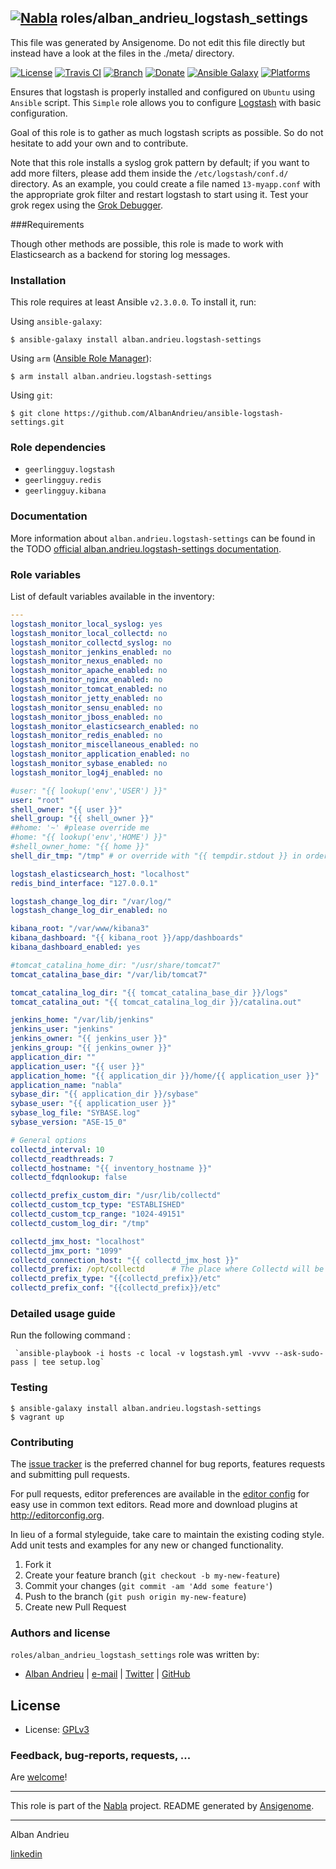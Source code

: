## [![Nabla](https://debops.org/images/debops-small.png)](https://github.com/AlbanAndrieu) roles/alban_andrieu_logstash_settings

This file was generated by Ansigenome. Do not edit this file directly but instead have a look at the files in the ./meta/ directory. 

[![License](http://img.shields.io/:license-apache-blue.svg?style=flat-square)](http://www.apache.org/licenses/LICENSE-2.0.html)
[![Travis CI](https://img.shields.io/travis/AlbanAndrieu/ansible-logstash-settings.svg?style=flat)](https://travis-ci.org/AlbanAndrieu/ansible-logstash-settings)
[![Branch](http://img.shields.io/github/tag/AlbanAndrieu/ansible-logstash-settings.svg?style=flat-square)](https://github.com/AlbanAndrieu/ansible-logstash-settings/tree/master)
[![Donate](https://img.shields.io/gratipay/AlbanAndrieu.svg?style=flat)](https://www.gratipay.com/~AlbanAndrieu)
[![Ansible Galaxy](https://img.shields.io/badge/galaxy-alban.andrieu.logstash--settings-660198.svg?style=flat)](https://galaxy.ansible.com/alban.andrieu/logstash-settings)
[![Platforms](http://img.shields.io/badge/platforms-ubuntu-lightgrey.svg?style=flat)](#)


Ensures that logstash is properly installed and configured on `Ubuntu` using `Ansible` script.
This ``Simple`` role allows you to configure [Logstash](http://www.elasticsearch.org/overview/logstash/) with basic configuration.

Goal of this role is to gather as much logstash scripts as possible.
So do not hesitate to add your own and to contribute.

Note that this role installs a syslog grok pattern by default; if you want to add more filters, please add them inside the `/etc/logstash/conf.d/` directory. As an example, you could create a file named `13-myapp.conf` with the appropriate grok filter and restart logstash to start using it. Test your grok regex using the [Grok Debugger](http://grokdebug.herokuapp.com/).

###Requirements

Though other methods are possible, this role is made to work with Elasticsearch as a backend for storing log messages.

### Installation

This role requires at least Ansible `v2.3.0.0`. To install it, run:

Using `ansible-galaxy`:
```shell
$ ansible-galaxy install alban.andrieu.logstash-settings
```

Using `arm` ([Ansible Role Manager](https://github.com/mirskytech/ansible-role-manager/)):
```shell
$ arm install alban.andrieu.logstash-settings
```

Using `git`:
```shell
$ git clone https://github.com/AlbanAndrieu/ansible-logstash-settings.git
```

### Role dependencies

- `geerlingguy.logstash`
- `geerlingguy.redis`
- `geerlingguy.kibana`
### Documentation

More information about `alban.andrieu.logstash-settings` can be found in the
TODO [official alban.andrieu.logstash-settings documentation](https://docs.debops.org/en/latest/ansible/roles/ansible-logstash-settings/docs/).


### Role variables

List of default variables available in the inventory:

```YAML
---
logstash_monitor_local_syslog: yes
logstash_monitor_local_collectd: no
logstash_monitor_collectd_syslog: no
logstash_monitor_jenkins_enabled: no
logstash_monitor_nexus_enabled: no
logstash_monitor_apache_enabled: no
logstash_monitor_nginx_enabled: no
logstash_monitor_tomcat_enabled: no
logstash_monitor_jetty_enabled: no
logstash_monitor_sensu_enabled: no
logstash_monitor_jboss_enabled: no
logstash_monitor_elasticsearch_enabled: no
logstash_monitor_redis_enabled: no
logstash_monitor_miscellaneous_enabled: no
logstash_monitor_application_enabled: no
logstash_monitor_sybase_enabled: no
logstash_monitor_log4j_enabled: no

#user: "{{ lookup('env','USER') }}"
user: "root"
shell_owner: "{{ user }}"
shell_group: "{{ shell_owner }}"
##home: '~' #please override me
#home: "{{ lookup('env','HOME') }}"
#shell_owner_home: "{{ home }}"
shell_dir_tmp: "/tmp" # or override with "{{ tempdir.stdout }} in order to have be sure to download the file"

logstash_elasticsearch_host: "localhost"
redis_bind_interface: "127.0.0.1"

logstash_change_log_dir: "/var/log/"
logstash_change_log_dir_enabled: no

kibana_root: "/var/www/kibana3"
kibana_dashboard: "{{ kibana_root }}/app/dashboards"
kibana_dashboard_enabled: yes

#tomcat_catalina_home_dir: "/usr/share/tomcat7"
tomcat_catalina_base_dir: "/var/lib/tomcat7"

tomcat_catalina_log_dir: "{{ tomcat_catalina_base_dir }}/logs"
tomcat_catalina_out: "{{ tomcat_catalina_log_dir }}/catalina.out"

jenkins_home: "/var/lib/jenkins"
jenkins_user: "jenkins"
jenkins_owner: "{{ jenkins_user }}"
jenkins_group: "{{ jenkins_owner }}"
application_dir: ""
application_user: "{{ user }}"
application_home: "{{ application_dir }}/home/{{ application_user }}"
application_name: "nabla"
sybase_dir: "{{ application_dir }}/sybase"
sybase_user: "{{ application_user }}"
sybase_log_file: "SYBASE.log"
sybase_version: "ASE-15_0"

# General options
collectd_interval: 10
collectd_readthreads: 7
collectd_hostname: "{{ inventory_hostname }}"
collectd_fdqnlookup: false

collectd_prefix_custom_dir: "/usr/lib/collectd"
collectd_custom_tcp_type: "ESTABLISHED"
collectd_custom_tcp_range: "1024-49151"
collectd_custom_log_dir: "/tmp"

collectd_jmx_host: "localhost"
collectd_jmx_port: "1099"
collectd_connection_host: "{{ collectd_jmx_host }}"
collectd_prefix: /opt/collectd      # The place where Collectd will be installed
collectd_prefix_type: "{{collectd_prefix}}/etc"
collectd_prefix_conf: "{{collectd_prefix}}/etc"
```


### Detailed usage guide

Run the following command :

     `ansible-playbook -i hosts -c local -v logstash.yml -vvvv --ask-sudo-pass | tee setup.log`

### Testing
```shell
$ ansible-galaxy install alban.andrieu.logstash-settings
$ vagrant up
```

### Contributing

The [issue tracker](https://github.com/AlbanAndrieu/ansible-logstash-settings/issues) is the preferred channel for bug reports, features requests and submitting pull requests.

For pull requests, editor preferences are available in the [editor config](.editorconfig) for easy use in common text editors. Read more and download plugins at <http://editorconfig.org>.

In lieu of a formal styleguide, take care to maintain the existing coding style. Add unit tests and examples for any new or changed functionality.

1. Fork it
2. Create your feature branch (`git checkout -b my-new-feature`)
3. Commit your changes (`git commit -am 'Add some feature'`)
4. Push to the branch (`git push origin my-new-feature`)
5. Create new Pull Request

### Authors and license

`roles/alban_andrieu_logstash_settings` role was written by:

- [Alban Andrieu](fr.linkedin.com/in/nabla/) | [e-mail](mailto:alban.andrieu@free.fr) | [Twitter](https://twitter.com/AlbanAndrieu) | [GitHub](https://github.com/AlbanAndrieu)

License
-------

- License: [GPLv3](https://tldrlegal.com/license/gnu-general-public-license-v3-%28gpl-3%29)

### Feedback, bug-reports, requests, ...

Are [welcome](https://github.com/AlbanAndrieu/ansible-logstash-settings/issues)!

***

This role is part of the [Nabla](https://github.com/AlbanAndrieu) project.
README generated by [Ansigenome](https://github.com/nickjj/ansigenome/).

***

Alban Andrieu

[linkedin](fr.linkedin.com/in/nabla/)